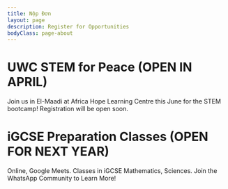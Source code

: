```yaml
---
title: Nộp Đơn
layout: page
description: Register for Opportunities
bodyClass: page-about
---
```


# UWC STEM for Peace (OPEN IN APRIL)
Join us in El-Maadi at Africa Hope Learning Centre this June for the STEM bootcamp! Registration will be open soon.

# iGCSE Preparation Classes (OPEN FOR NEXT YEAR)
Online, Google Meets. Classes in iGCSE Mathematics, Sciences. Join the WhatsApp Community to Learn More!
